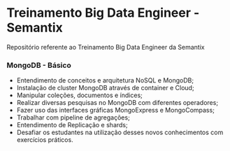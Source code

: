 # Treinamento Big Data Engineer - Semantix

Repositório referente ao Treinamento Big Data Engineer da Semantix

### MongoDB - Básico
- Entendimento de conceitos e arquitetura NoSQL e MongoDB; 
- Instalação de cluster MongoDB através de container e Cloud; 
- Manipular coleções, documentos e índices; 
- Realizar diversas pesquisas no MongoDB com diferentes operadores; 
- Fazer uso das interfaces gráficas MongoExpress e MongoCompass; 
- Trabalhar com pipeline de agregações; 
- Entendimento de Replicação e shards; 
- Desafiar os estudantes na utilização desses novos conhecimentos com exercícios práticos.
